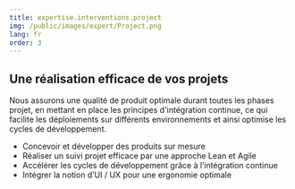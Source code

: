 ```yaml
---
title: expertise.interventions.project
img: /public/images/expert/Project.png
lang: fr
order: 3
---
```


## Une réalisation efficace de vos projets

Nous assurons une qualité de produit optimale durant toutes les phases projet, en mettant en place les principes d'intégration continue, ce qui facilite les déploiements sur différents environnements et ainsi optimise les cycles de développement.

* Concevoir et développer des produits sur mesure
* Réaliser un suivi projet efficace par une approche Lean et Agile
* Accélérer les cycles de développement grâce à l’intégration continue
* Intégrer la notion d’UI / UX pour une ergonomie optimale

